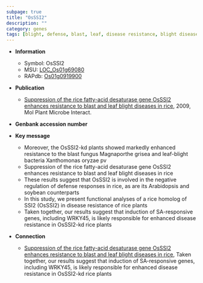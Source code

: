 ```yaml
---
subpage: true
title: "OsSSI2"
description: ""
category: genes
tags: [blight, defense, blast, leaf, disease resistance, blight disease, disease, defense response]
---
```


* **Information**  
    + Symbol: OsSSI2  
    + MSU: [LOC_Os01g69080](http://rice.plantbiology.msu.edu/cgi-bin/ORF_infopage.cgi?orf=LOC_Os01g69080)  
    + RAPdb: [Os01g0919900](http://rapdb.dna.affrc.go.jp/viewer/gbrowse_details/irgsp1?name=Os01g0919900)  

* **Publication**  
    + [Suppression of the rice fatty-acid desaturase gene OsSSI2 enhances resistance to blast and leaf blight diseases in rice](http://www.ncbi.nlm.nih.gov/pubmed?term=Suppression+of+the+rice+fatty-acid+desaturase+gene+OsSSI2+enhances+resistance+to+blast+and+leaf+blight+diseases+in+rice%5BTitle%5D), 2009, Mol Plant Microbe Interact.

* **Genbank accession number**  

* **Key message**  
    + Moreover, the OsSSI2-kd plants showed markedly enhanced resistance to the blast fungus Magnaporthe grisea and leaf-blight bacteria Xanthomonas oryzae pv
    + Suppression of the rice fatty-acid desaturase gene OsSSI2 enhances resistance to blast and leaf blight diseases in rice
    + These results suggest that OsSSI2 is involved in the negative regulation of defense responses in rice, as are its Arabidopsis and soybean counterparts
    + In this study, we present functional analyses of a rice homolog of SSI2 (OsSSI2) in disease resistance of rice plants
    + Taken together, our results suggest that induction of SA-responsive genes, including WRKY45, is likely responsible for enhanced disease resistance in OsSSI2-kd rice plants

* **Connection**  
    + [Suppression of the rice fatty-acid desaturase gene OsSSI2 enhances resistance to blast and leaf blight diseases in rice](http://www.ncbi.nlm.nih.gov/pubmed?term=Suppression+of+the+rice+fatty-acid+desaturase+gene+OsSSI2+enhances+resistance+to+blast+and+leaf+blight+diseases+in+rice%5BTitle%5D), Taken together, our results suggest that induction of SA-responsive genes, including WRKY45, is likely responsible for enhanced disease resistance in OsSSI2-kd rice plants



